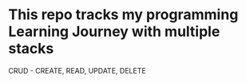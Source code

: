 # This repo tracks my programming  Learning Journey with multiple stacks

CRUD - CREATE, READ, UPDATE, DELETE

